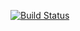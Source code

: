 [![Build Status](https://travis-ci.org/fagia/sales-taxes-exercise.svg?branch=master)](https://travis-ci.org/fagia/sales-taxes-exercise)
